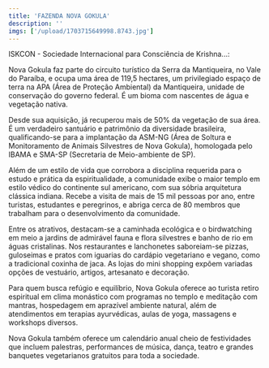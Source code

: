 ```yaml
---
title: 'FAZENDA NOVA GOKULA'
description: ''
imgs: ['/upload/1703715649998.8743.jpg']
---
```

ISKCON - Sociedade Internacional para Consciência de Krishna...:

Nova Gokula faz parte do circuito turístico da Serra da Mantiqueira, no Vale do Paraíba, e ocupa uma área de 119,5 hectares, um privilegiado espaço de terra na APA (Área de Proteção Ambiental) da Mantiqueira, unidade de conservação do governo federal. É um bioma com nascentes de água e vegetação nativa.

Desde sua aquisição, já recuperou mais de 50% da vegetação de sua área. É um verdadeiro santuário e patrimônio da diversidade brasileira, qualificando-se para a implantação da ASM-NG (Área de Soltura e Monitoramento de Animais Silvestres de Nova Gokula), homologada pelo IBAMA e SMA-SP (Secretaria de Meio-ambiente de SP). 

Além de um estilo de vida que corrobora a disciplina requerida para o estudo e prática da espiritualidade, a comunidade exibe o maior templo em estilo védico do continente sul americano, com sua sóbria arquitetura clássica indiana. Recebe a visita de mais de 15 mil pessoas por ano, entre turistas, estudantes e peregrinos, e abriga cerca de 80 membros que trabalham para o desenvolvimento da comunidade. 

Entre os atrativos, destacam-se a caminhada ecológica e o birdwatching em meio a jardins de admirável fauna e flora silvestres e banho de rio em águas cristalinas. Nos restaurantes e lanchonetes saboreiam-se pizzas, guloseimas e pratos com iguarias do cardápio vegetariano e vegano, como a tradicional coxinha de jaca. As lojas do mini shopping expõem variadas opções de vestuário, artigos, artesanato e decoração. 

Para quem busca refúgio e equilíbrio, Nova Gokula oferece ao turista retiro espiritual em clima monástico com programas no templo e meditação com mantras, hospedagem em aprazível ambiente natural, além de atendimentos em terapias ayurvédicas, aulas de yoga, massagens e workshops diversos. 

Nova Gokula também oferece um calendário anual cheio de festividades que incluem palestras, performances de música, dança, teatro e grandes banquetes vegetarianos gratuitos para toda a sociedade.